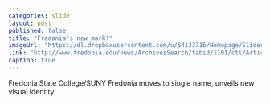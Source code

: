 ```yaml
---
categories: slide
layout: post
published: false
title: "Fredonia's new mark!"
imageUrl: "https://dl.dropboxusercontent.com/u/64133716/Homepage/Slides/fred_logo.jpg"
link: "http://www.fredonia.edu/news/ArchivesSearch/tabid/1101/ctl/ArticleView/mid/1878/articleId/4892/SUNY_Fredonia__Fredonia_State_College_moves_to_single_name_unveils_new_visual_identity.aspx"
caption: true
---
```


Fredonia State College/SUNY Fredonia moves to single name, unveils new visual identity.